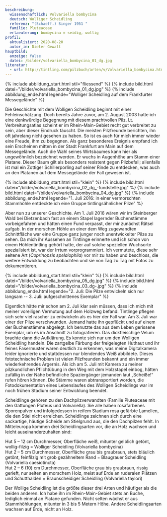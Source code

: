 ```yaml
---
beschreibung:
  wissenschaftlich: Volvariella bombycina
  deutsch: Wolliger Scheidling
  referenz: "(Schaeff.) Singer 1951 "
  familie: Pluteaceae
  erlaeuterung: bombycina = seidig, wollig
profil:
  aktualisiert: 2020-08-20
  autor_in: Dieter Gewalt
hauptbild:
  anzeige: false
  datei: /bilder/volvariella_bombycina_01_dg.jpg
literatur:
  - url: http://tintling.com/pilzbuch/arten/v/Volvariella_bombycina.html
---
```

{% include abbildung_start.html stil="fliessend" %}
{% include bild.html datei="/bilder/volvariella_bombycina_01_dg.jpg" %}
{% include abbildung_ende.html legende="Wolliger Scheidling auf dem Frankfurter Messegelände" %}

Die Geschichte mit dem Wolligen Scheidling beginnt mit einer Fehleinschätzung. Doch bereits Jahre zuvor, am 2. August 2003 hatte ich eine denkwürdige Begegnung mit diesem prachtvollen Pilz. Lt. Verbreitungsatlas scheint er im Rhein-Main-Gebiet recht gut verbreitet zu sein, aber dieser Eindruck täuscht. Die meisten Pilzfreunde berichten, ihn oft jahrelang nicht gesehen zu haben. So ist es auch für mich immer wieder eine Freude, ihm zu begegnen. Als ganz besonderes Ereignis empfand ich sein Erscheinen mitten in der Stadt Frankfurt am Main auf dem Messegelände. Auch die Wahl seines Wirtsbaumes kann hier als ungewöhnlich bezeichnet werden. Er wuchs in Augenhöhe am Stamm einer Platane. Dieser Baum gilt als besonders resistent gegen Pilzbefall; allenfalls ist mal ein Zottiger Schillerporling auf seiner Rinde zu entdecken, was auch an den Platanen auf dem Messegelände der Fall gewesen ist.

{% include abbildung_start.html stil="klein" %}
{% include bild.html datei="/bilder/volvariella_bombycina_02_dg_-fundstelle.jpg" %}
{% include bild.html datei="/bilder/volvariella_bombycina_04_dg.jpg" %}
{% include abbildung_ende.html legende="1. Juli 2016: in einer vermorschten Stammhöhle entdeckte ich eine Gruppe tintlingsähnlicher Pilze" %}

Aber nun zu unserer Geschichte. Am 1. Juli 2016 wären wir im Steinberger Wald bei Dietzenbach fast an einem Stapel lagernder Buchenstämme vorbeigefahren und hätten einen Fund verpasst, der mir zunächst Rätsel aufgab. In der morschen Höhle an einer dem Weg zugewandten Schnittfläche war eine Gruppe ganz junger noch unentwickelter Pilze zu sehen. Da mich ihr Aussehen an Tintlinge erinnerte und ich schon von einem Höhlentintling gehört hatte, der auf solche speziellen Wuchsorte spezialisiert ist, war der Irrtum vorprogrammiert. Ich vermutete, diese sehr seltene Art (*Coprinopsis spelaiophila*) vor mir zu haben und beschloss, die weitere Entwicklung zu beobachten und sie von Tag zu Tag mit Fotos zu dokumentieren.

{% include abbildung_start.html stil="klein" %}
{% include bild.html datei="/bilder/volvariella_bombycina_05_dg.jpg" %}
{% include bild.html datei="/bilder/volvariella_bombycina_03_dg-.jpg" %}
{% include abbildung_ende.html legende="2. Juli: Die Pilze entwickeln sich nur langsam -- 3. Juli: aufgeschnittenes Exemplar" %}

Eigentlich hätte mir schon am 2. Juli klar sein müssen, dass ich mich mit meiner voreiligen Vermutung auf dem Holzweg befand. Tintlinge pflegen sich sehr viel rascher zu entwickeln als es hier der Fall war. Am 3. Juli war einer der Pilze verschwunden. Jemand hatte ihn gepflückt und auf einem der Buchenstämme abgelegt. Ich benutzte das aus dem Leben gerissene Exemplar, um es im Anschnitt zu fotografieren. Das dickfleischige Velum brachte dann die Aufklärung. Es konnte sich nur um den Wolligen Scheidling handeln. Die zartgelbe Färbung der freigelegten Huthaut und ihr feines Fasermuster waren deutlich zu erkennen, was meine Digitalkamera leider ignorierte und stattdessen nur blendendes Weiß abbildete. Dieses fototechnische Problem ist vielen Pilzfreunden bekannt und ein immer wiederkehrendes Ärgernis. Als ich am 5. Juli mit Kamera zu meiner pilzkundlichen Pflichtübung in den Weg mit dem Holzstapel einbog, hätten zufällig in der Nähe befindliche Spaziergänger jemanden laut „Scheiße!“ rufen hören können. Die Stämme waren abtransportiert worden, die Fotodokumentation eines Lebenslaufes des Wolligen Scheidlings war im noch frühen Stadium seiner Entwicklung beendet.

Scheidlinge gehören zu den Dachpilzverwandten (Familie Pluteaceae mit den Gattungen Pluteus und Volvariella). Sie alle haben rosafarbenes Sporenpulver und infolgedessen in reifem Stadium rosa gefärbte Lamellen, die den Stiel nicht erreichen. Scheidlinge zeichnen sich durch eine sackartige, häutige Scheide am Stielgrund aus, die den Dachpilzen fehlt. In Mitteleuropa kommen drei Scheidlingsarten vor, die an Holz wachsen und leicht auseinanderzuhalten sind:

Hut 5 – 12 cm Durchmesser, Oberfläche weiß, mitunter gelblich getönt, wollig-filzig = Wolliger Scheidling (Volvariella bombycina)\
Hut 2 – 5 cm Durchmesser, Oberfläche grau bis graubraun, stets bläulich getönt, feinfilzig mit grob gezähneltem Rand = Blaugrauer Scheidling (Volvariella caesiotincta)\
Hut 2 – 6 (10) cm Durchmesser, Oberfläche grau bis graubraun, rissig gerieft, nur selten an morschem Holz, meist auf Erde an ruderalen Plätzen und Schutthalden = Braunscheidiger Scheidling (Volvariella taylori)

Der Wollige Scheidling ist die größte dieser drei Arten und häufiger als die beiden anderen. Ich habe ihn im Rhein-Main-Gebiet stets an Buche, lediglich einmal an Platane gefunden. Nicht selten wächst er aus Stammhöhlungen, mitunter in 3 bis 5 Metern Höhe. Andere Scheidlingsarten wachsen auf Erde, nicht an Holz.